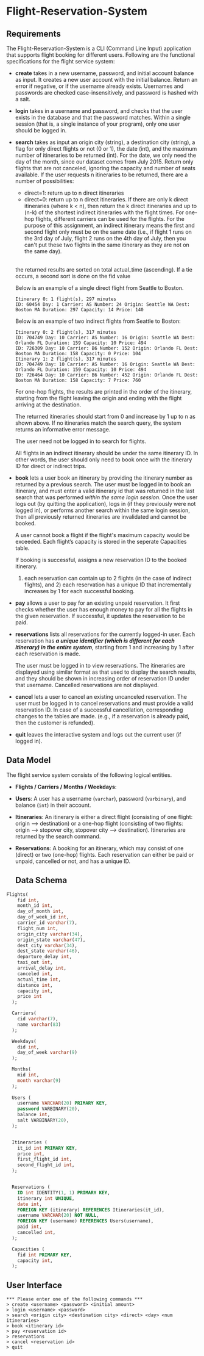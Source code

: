 # Flight-Reservation-System

## Requirements
The Flight-Reservation-System is a CLI (Command Line Input) application that supports flight booking for different users. Following are the functional specifications for the flight service system:

- **create** takes in a new username, password, and initial account balance as input. It creates a new user account with the initial balance.
  Return an error if negative, or if the username already exists. Usernames and passwords are checked case-insensitively, and password is hashed with a salt.

- **login** takes in a username and password, and checks that the user exists in the database and that the password matches.
  Within a single session (that is, a single instance of your program), only one user should be logged in. 

- **search** takes as input an origin city (string), a destination city (string), a flag for only direct flights or not (0 or 1), the date (int), and the maximum number of itineraries to be returned (int).
  For the date, we only need the day of the month, since our dataset comes from July 2015. Return only flights that are not canceled, ignoring the capacity and number of seats available.
  If the user requests n itineraries to be returned, there are a number of possibilities:
    * direct=1: return up to n direct itineraries
    * direct=0: return up to n direct itineraries. If there are only k direct itineraries (where k < n), then return the k direct itineraries and up to (n-k) of the shortest indirect itineraries with the flight times. For one-hop flights, different carriers can be used for the flights. For the purpose of this assignment, an indirect itinerary means the first and second flight only must be on the same date (i.e., if flight 1 runs on the 3rd day of July, flight 2 runs on the 4th day of July, then you can't put these two flights in the same itinerary as they are not on the same day).

  <br />the returned results are sorted on total actual_time (ascending). If a tie occurs, a second sort is done on the fid value

    Below is an example of a single direct flight from Seattle to Boston.

    ```
    Itinerary 0: 1 flight(s), 297 minutes
    ID: 60454 Day: 1 Carrier: AS Number: 24 Origin: Seattle WA Dest: Boston MA Duration: 297 Capacity: 14 Price: 140
    ```

    Below is an example of two indirect flights from Seattle to Boston:

    ```
    Itinerary 0: 2 flight(s), 317 minutes
    ID: 704749 Day: 10 Carrier: AS Number: 16 Origin: Seattle WA Dest: Orlando FL Duration: 159 Capacity: 10 Price: 494
    ID: 726309 Day: 10 Carrier: B6 Number: 152 Origin: Orlando FL Dest: Boston MA Duration: 158 Capacity: 0 Price: 104
    Itinerary 1: 2 flight(s), 317 minutes
    ID: 704749 Day: 10 Carrier: AS Number: 16 Origin: Seattle WA Dest: Orlando FL Duration: 159 Capacity: 10 Price: 494
    ID: 726464 Day: 10 Carrier: B6 Number: 452 Origin: Orlando FL Dest: Boston MA Duration: 158 Capacity: 7 Price: 760
    ```

    For one-hop flights, the results are printed in the order of the itinerary, starting from the flight leaving the origin and ending with the flight arriving at the destination.

    The returned itineraries should start from 0 and increase by 1 up to n as shown above. If no itineraries match the search query, the system returns an informative error message.

    The user need not be logged in to search for flights.

    All flights in an indirect itinerary should be under the same itinerary ID. In other words, the user should only need to book once with the itinerary ID for direct or indirect trips.


- **book** lets a user book an itinerary by providing the itinerary number as returned by a previous search.
  The user must be logged in to book an itinerary, and must enter a valid itinerary id that was returned in the last search that was performed *within the same login session*.
  Once the user logs out (by quitting the application),
  logs in (if they previously were not logged in), or performs another search within the same login session,
  then all previously returned itineraries are invalidated and cannot be booked.

  A user cannot book a flight if the flight's maximum capacity would be exceeded. Each flight’s capacity is stored in the seperate Capacities table.

  If booking is successful, assigns a new reservation ID to the booked itinerary.
  1) each reservation can contain up to 2 flights (in the case of indirect flights),
  and 2) each reservation has a unique ID that incrementally increases by 1 for each successful booking.


- **pay** allows a user to pay for an existing unpaid reservation.
  It first checks whether the user has enough money to pay for all the flights in the given reservation. If successful, it updates the reservation to be paid.


- **reservations** lists all reservations for the currently logged-in user.
  Each reservation has ***a unique identifier (which is different for each itinerary) in the entire system***, starting from 1 and increasing by 1 after each reservation is made.


  The user must be logged in to view reservations. The itineraries are displayed using similar format as that used to display the search results, and they should be shown in increasing order of reservation ID under that username.
  Cancelled reservations are not displayed.


- **cancel** lets a user to cancel an existing uncanceled reservation. The user must be logged in to cancel reservations and must provide a valid reservation ID.
  In case of a successful cancellation, corresponding changes to the tables are made. (e.g., if a reservation is already paid, then the customer is refunded).


- **quit** leaves the interactive system and logs out the current user (if logged in).

## Data Model

The flight service system consists of the following logical entities.

- **Flights / Carriers / Months / Weekdays**: 

- **Users**: A user has a username (`varchar`), password (`varbinary`), and balance (`int`) in their account.

- **Itineraries**: An itinerary is either a direct flight (consisting of one flight: origin --> destination) or
  a one-hop flight (consisting of two flights: origin --> stopover city, stopover city --> destination). Itineraries are returned by the search command.

- **Reservations**: A booking for an itinerary, which may consist of one (direct) or two (one-hop) flights.
  Each reservation can either be paid or unpaid, cancelled or not, and has a unique ID.
  
  ## Data Schema
  
```sql
Flights(
    fid int,
    month_id int,
    day_of_month int,
    day_of_week_id int,
    carrier_id varchar(7),
    flight_num int,
    origin_city varchar(34),
    origin_state varchar(47),
    dest_city varchar(34),
    dest_state varchar(46),
    departure_delay int,
    taxi_out int,
    arrival_delay int,
    canceled int,
    actual_time int,
    distance int,
    capacity int,
    price int
  );

  Carriers(
    cid varchar(7),
    name varchar(83)
  );

  Weekdays(
    did int,
    day_of_week varchar(9)
  );

  Months(
    mid int,
    month varchar(9)
  );
  
  Users (
    username VARCHAR(20) PRIMARY KEY,
    password VARBINARY(20),
    balance int,
    salt VARBINARY(20),
  );


  Itineraries (
    it_id int PRIMARY KEY,
    price int,
    first_flight_id int,
    second_flight_id int,
  );


  Reservations (
    ID int IDENTITY(1, 1) PRIMARY KEY,
    itinerary int UNIQUE,
    date int,
    FOREIGN KEY (itinerary) REFERENCES Itineraries(it_id),
    username VARCHAR(20) NOT NULL,
    FOREIGN KEY (username) REFERENCES Users(username),
    paid int,
    cancelled int,
  );

  Capacities (
    fid int PRIMARY KEY,
    capacity int,
  );

```

## User Interface
```
*** Please enter one of the following commands ***
> create <username> <password> <initial amount>
> login <username> <password>
> search <origin city> <destination city> <direct> <day> <num itineraries>
> book <itinerary id>
> pay <reservation id>
> reservations
> cancel <reservation id>
> quit
```
  

